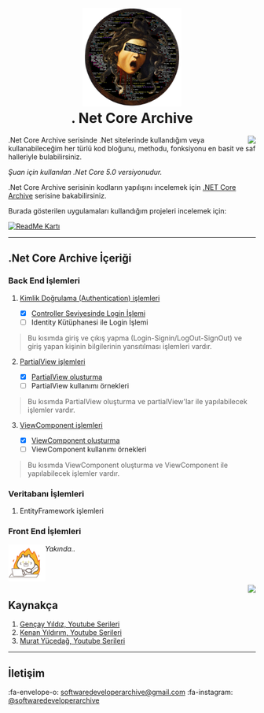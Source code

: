 <h1 align="center">
  <br>
  <a href="https://github.com/zeynepaslierhan/.NetCoreArchive"><img src="https://github.com/zeynepaslierhan/.NetCoreArchive/blob/main/img/Readme/Logo.png" alt="SoftwareDeveloperArchive" width="200"></a>
  <br>
  . Net Core Archive
  <br>
</h1>

<img src="https://github.com/zeynepaslierhan/.NetCoreArchive/blob/main/img/Readme/Giri%C5%9F.gif" align="right">

.Net Core Archive serisinde .Net sitelerinde kullandığım veya kullanabileceğim her türlü kod bloğunu, methodu, fonksiyonu en basit ve saf halleriyle bulabilirsiniz. 

*Şuan için kullanılan .Net Core 5.0 versiyonudur.*

.Net Core Archive serisinin kodların yapılışını incelemek için [.NET Core Archive](https://www.youtube.com/watch?v=cPpfsINyRCs&list=PLjMBQHLzNCzZ7nADOe8ZYej602FbID13M) serisine bakabilirsiniz.

Burada gösterilen uygulamaları kullandığım projeleri incelemek için:

[![ReadMe Kartı](https://github-readme-stats.vercel.app/api/pin/?username=zeynepaslierhan&repo=.NetCorePractices)](https://github.com/zeynepaslierhan/.NetCorePractices)



---

## .Net Core Archive İçeriği

### Back End İşlemleri

1.  [ Kimlik Doğrulama (Authentication) işlemleri](https://github.com/zeynepaslierhan/.NetCoreArchive/tree/main/Authentication)

	- [x]  [Controller Seviyesinde Login İşlemi](https://github.com/zeynepaslierhan/.NetCoreArchive/tree/main/Authentication/LoginController)
	- [ ] Identity Kütüphanesi ile Login İşlemi 

  > Bu kısımda giriş ve çıkış yapma (Login-Signin/LogOut-SignOut) ve giriş yapan kişinin bilgilerinin yansıtılması işlemleri vardır.

2. [ PartialView işlemleri](https://github.com/zeynepaslierhan/.NetCoreArchive/tree/main/PartialViews/PartialViewPractices)

	 - [x] [PartialView oluşturma](https://www.youtube.com/watch?v=XGUQSzAj4DE&list=PLjMBQHLzNCzZ7nADOe8ZYej602FbID13M&index=2&ab_channel=SoftwareDeveloperArchive)
	 - [ ] PartialView kullanımı örnekleri 
	
  > Bu kısımda PartialView oluşturma ve partialView'lar ile yapılabilecek işlemler vardır. 

3. [ViewComponent işlemleri](https://github.com/zeynepaslierhan/.NetCoreArchive/tree/main/ViewComponents/ViewComponentPractices)

	 - [x] [ViewComponent oluşturma ](https://www.youtube.com/watch?v=t5fEB9ulkEw&list=PLjMBQHLzNCzZ7nADOe8ZYej602FbID13M&ab_channel=SoftwareDeveloperArchive)
	 - [ ] ViewComponent kullanımı örnekleri
	
  > Bu kısımda ViewComponent oluşturma ve ViewComponent ile yapılabilecek işlemler vardır.

### Veritabanı İşlemleri

1. EntityFramework işlemleri 
	

### Front End İşlemleri

<img src="https://github.com/zeynepaslierhan/.NetCoreArchive/blob/main/img/Readme/exploding-head-laptop-computers.gif" align="left" height="75">

*Yakında..* 

</br>
</br>
</br>

<img src="https://github.com/zeynepaslierhan/.NetCoreArchive/blob/main/img/Readme/Kaynak%C3%A7a.gif" align="right">

## Kaynakça

1. [Gençay Yıldız, Youtube Serileri](https://www.youtube.com/playlist?list=PLQVXoXFVVtp33KHoTkWklAo72l5bcjPVL)
2. [Kenan Yıldırım, Youtube Serileri](https://www.youtube.com/watch?v=-Fgpo2HvGIE&list=PLpiXyP9d3U1pUCEi8-S2pXzQchNuqJ3Kp)
3. [Murat Yücedağ, Youtube Serileri](https://www.youtube.com/playlist?list=PLKnjBHu2xXNNkinaVhPqPZG0ubaLN63ci)


---
## İletişim

:fa-envelope-o:  softwaredeveloperarchive@gmail.com
:fa-instagram: [@softwaredeveloperarchive](https://www.instagram.com/softwaredeveloperarchive/)


